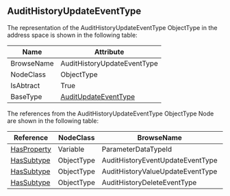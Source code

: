 <!-- objecttype -->
## AuditHistoryUpdateEventType
The representation of the AuditHistoryUpdateEventType ObjectType in the address space is shown in the following table:  

|Name|Attribute|
|---|---|
|BrowseName|AuditHistoryUpdateEventType|
|NodeClass|ObjectType|
|IsAbtract|True|
|BaseType|[AuditUpdateEventType](../../../Part5/ObjectTypes/AuditUpdateEventType/readme.md)|

The references from the AuditHistoryUpdateEventType ObjectType Node are shown in the following table:  

|Reference|NodeClass|BrowseName|DataType|TypeDefinition|ModellingRule|
|---|---|---|---|---|---|
|[HasProperty](../../../Part3/ReferenceTypes/HasProperty/readme.md)|Variable|ParameterDataTypeId||[PropertyType](../../Part5/VariableTypes/PropertyType/readme.md)|[Mandatory](../../Objects/Mandatory/readme.md)|
|[HasSubtype](../../../Part3/ReferenceTypes/HasSubtype/readme.md)|ObjectType|AuditHistoryEventUpdateEventType||||
|[HasSubtype](../../../Part3/ReferenceTypes/HasSubtype/readme.md)|ObjectType|AuditHistoryValueUpdateEventType||||
|[HasSubtype](../../../Part3/ReferenceTypes/HasSubtype/readme.md)|ObjectType|AuditHistoryDeleteEventType||||

